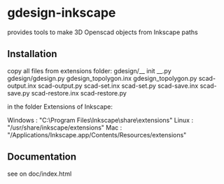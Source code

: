 # gdesign-inkscape
provides tools to make 3D Openscad objects from Inkscape paths

## Installation
copy all files from extensions folder:
gdesign/__ init __.py
gdesign/gdesign.py
gdesign_topolygon.inx
gdesign_topolygon.py
scad-output.inx
scad-output.py
scad-set.inx
scad-set.py
scad-save.inx
scad-save.py
scad-restore.inx
scad-restore.py 

in the folder Extensions of Inkscape:

Windows : "C:\Program Files\Inkscape\share\extensions"
Linux : "/usr/share/inkscape/extensions"
Mac : "/Applications/Inkscape.app/Contents/Resources/extensions"

## Documentation

see on doc/index.html
